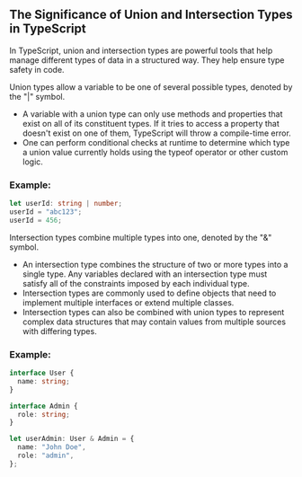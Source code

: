 ## The Significance of Union and Intersection Types in TypeScript

In TypeScript, union and intersection types are powerful tools that help manage different types of data in a structured way. They help ensure type safety in code.

Union types allow a variable to be one of several possible types, denoted by the "|" symbol.

- A variable with a union type can only use methods and properties that exist on all of its constituent types. If it tries to access a property that doesn't exist on one of them, TypeScript will throw a compile-time error.
- One can perform conditional checks at runtime to determine which type a union value currently holds using the typeof operator or other custom logic.

### Example:

```typescript
let userId: string | number;
userId = "abc123";
userId = 456;
```

Intersection types combine multiple types into one, denoted by the "&" symbol.

- An intersection type combines the structure of two or more types into a single type. Any variables declared with an intersection type must satisfy all of the constraints imposed by each individual type.
- Intersection types are commonly used to define objects that need to implement multiple interfaces or extend multiple classes.
- Intersection types can also be combined with union types to represent complex data structures that may contain values from multiple sources with differing types.

### Example:

```typescript
interface User {
  name: string;
}

interface Admin {
  role: string;
}

let userAdmin: User & Admin = {
  name: "John Doe",
  role: "admin",
};
```
